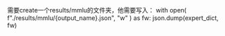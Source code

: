 需要create一个results/mmlu的文件夹，他需要写入：
with open(
    f"./results/mmlu/{output_name}.json", "w"
) as fw:
    json.dump(expert_dict, fw)


